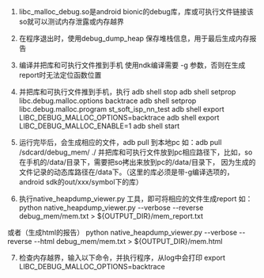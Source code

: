 1. libc_malloc_debug.so是android bionic的debug库，库或可执行文件链接该so就可以测试内存泄露或内存越界
2. 在程序退出时，使用debug_dump_heap 保存堆栈信息，用于最后生成内存报告
3. 编译并把库和可执行文件推到手机
 使用ndk编译需要 -g 参数，否则在生成report时无法定位函数位置

4. 并把库和可执行文件推到手机，执行
   adb shell stop
adb shell setprop libc.debug.malloc.options backtrace
adb shell setprop libc.debug.malloc.program st_soft_isp_nn_test
adb shell export LIBC_DEBUG_MALLOC_OPTIONS=backtrace
adb shell export LIBC_DEBUG_MALLOC_ENABLE=1
adb shell start

5. 运行完毕后，会生成相应的文件，adb pull 到本地pc
如：adb pull /sdcard/debug_mem/   ./
 并把库和可执行文件放到pc相应路径下，比如，so在手机的/data/目录下，需要把so拷出来放到pc的/data/目录下，
 因为生成的文件记录的动态库路径在/data下。（这里的库必须是带-g编译选项的，android sdk的out/xxx/symbol下的库）

6. 执行native_heapdump_viewer.py 工具，即可将相应的文件生成report 
如：
python  native_heapdump_viewer.py --verbose --reverse debug_mem/mem.txt > ${OUTPUT_DIR}/mem_report.txt

或者（生成html的报告）
python  native_heapdump_viewer.py --verbose --reverse --html  debug_mem/mem.txt > ${OUTPUT_DIR}/mem.html


7. 检查内存越界，输入以下命令，并执行程序，从log中会打印
export LIBC_DEBUG_MALLOC_OPTIONS=backtrace

